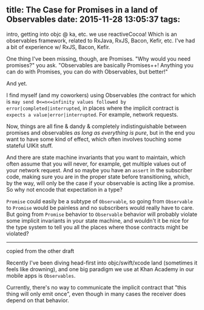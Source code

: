 title: The Case for Promises in a land of Observables
date: 2015-11-28 13:05:37
tags:
---


intro, getting into objc @ ka, etc. we use reactiveCocoa! Which is an observables framework, related to RxJava, RxJS, Bacon, Kefir, etc. I've had a bit of experience w/ RxJS, Bacon, Kefir.

One thing I've been missing, though, are Promises. "Why would you need promises?" you ask. "Observables are basically Promises++! Anything you can do with Promises, you can do with Observables, but better!"

And yet.

I find myself (and my coworkers) using Observables (the contract for which is `may send 0<=n<=infinity values followed by error|completed|interrupted`, in places where the implicit contract is `expects a value|error|interrupted`. For example, network requests.

Now, things are all fine & dandy & completely indistinguishable between promises and observables *as long as everything is pure*, but in the end you want to have some kind of effect, which often involves touching some stateful UIKit stuff.

And there are state machine invariants that you want to maintain, which often assume that you will never, for example, get multiple values out of your network request.
And so maybe you have an `assert` in the subscriber code, making sure you are in the proper state before transitioning, which, by the way, will only be the case if your observable is acting like a promise.
So why not encode that expectation in a type?

`Promise` could easily be a subtype of `Observable`, so going from `Observable` to `Promise` would be painless and no subscribers would really have to care. But going from `Promise` behavior to `Observable` behavior will probably violate some implicit invariants in your state machine, and wouldn't it be nice for the type system to tell you all the places where those contracts might be violated?

----
copied from the other draft

Recently I've been diving head-first into objc/swift/xcode land (sometimes it feels like drowning), and one big paradigm we use at Khan Academy in our mobile apps is `Observables`.

Currently, there's no way to communicate the implicit contract that "this thing will only emit once", even though in many cases the receiver does depend on that behavior.